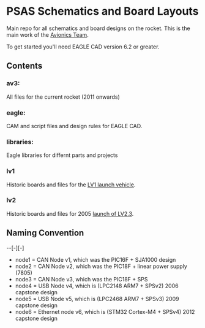 # PSAS Schematics and Board Layouts

Main repo for all schematics and board designs on the rocket. This is
the main work of the [Avionics Team](http://psas.pdx.edu/avionics/).

To get started you'll need EAGLE CAD version 6.2 or greater.

## Contents

### av3:

All files for the current rocket (2011 onwards)

### eagle:

CAM and script files and design rules for EAGLE CAD.

### libraries:

Eagle libraries for differnt parts and projects

### lv1

Historic boards and files for the [LV1 launch vehicle](http://psas.pdx.edu/Projects/#index2h3).

### lv2

Historic boards and files for 2005 [launch of LV2.3](http://psas.pdx.edu/news/2005-08-20/).


## Naming Convention

<rocketname>-<system-name>-[<sub-board-name>-][<sub-sub-board-name>-]<version>

 - node1 = CAN Node v1, which was the PIC16F + SJA1000 design
 - node2 = CAN Node v2, which was the PIC18F + linear power supply (7805)
 - node3 = CAN Node v3, which was the PIC18F + SPS
 - node4 = USB Node v4, which is (LPC2148 ARM7 + SPSv2) 2006 capstone design
 - node5 = USB Node v5, which is (LPC2468 ARM7 + SPSv3) 2009 capstone design
 - node6 = Ethernet node v6, which is (STM32 Cortex-M4 + SPSv4) 2012 capstone design

